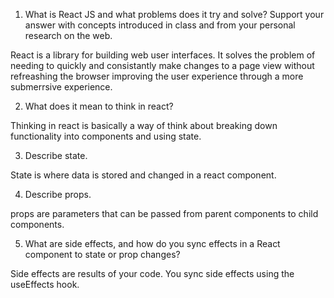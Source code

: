 1. What is React JS and what problems does it try and solve? Support your answer with concepts introduced in class and from your personal research on the web.

React is a library for building web user interfaces. It solves the problem of needing to quickly and consistantly make changes to a page view without refreashing the browser improving the user experience through a more submerrsive experience.

2. What does it mean to think in react?

Thinking in react is basically a way of think about breaking down functionality into components and using state.

3. Describe state.

State is where data is stored and changed in a react component.

4. Describe props.

props are parameters that can be passed from parent components to child components.

5. What are side effects, and how do you sync effects in a React component to state or prop changes?

Side effects are results of your code. You sync side effects using the useEffects hook.

